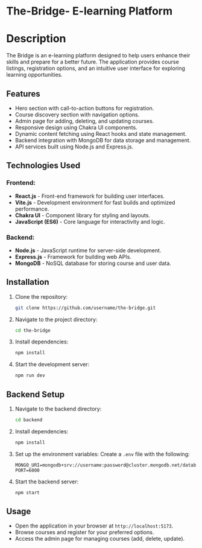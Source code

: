 ﻿# The-Bridge- E-learning Platform 
# Description
The Bridge is an e-learning platform designed to help users enhance their skills and prepare for a better future. The application provides course listings, registration options, and an intuitive user interface for exploring learning opportunities.

## Features
- Hero section with call-to-action buttons for registration.
- Course discovery section with navigation options.
- Admin page for adding, deleting, and updating courses.
- Responsive design using Chakra UI components.
- Dynamic content fetching using React hooks and state management.
- Backend integration with MongoDB for data storage and management.
- API services built using Node.js and Express.js.

## Technologies Used
### Frontend:
- **React.js** - Front-end framework for building user interfaces.
- **Vite.js** - Development environment for fast builds and optimized performance.
- **Chakra UI** - Component library for styling and layouts.
- **JavaScript (ES6)** - Core language for interactivity and logic.

### Backend:
- **Node.js** - JavaScript runtime for server-side development.
- **Express.js** - Framework for building web APIs.
- **MongoDB** - NoSQL database for storing course and user data.

## Installation
1. Clone the repository:
   ```bash
   git clone https://github.com/username/the-bridge.git
   ```
2. Navigate to the project directory:
   ```bash
   cd the-bridge
   ```
3. Install dependencies:
   ```bash
   npm install
   ```
4. Start the development server:
   ```bash
   npm run dev
   ```

## Backend Setup
1. Navigate to the backend directory:
   ```bash
   cd backend
   ```
2. Install dependencies:
   ```bash
   npm install
   ```
3. Set up the environment variables:
   Create a `.env` file with the following:
   ```plaintext
   MONGO_URI=mongodb+srv://username:password@cluster.mongodb.net/database_name
   PORT=6000
   ```
4. Start the backend server:
   ```bash
   npm start
   ```

## Usage
- Open the application in your browser at `http://localhost:5173`.
- Browse courses and register for your preferred options.
- Access the admin page for managing courses (add, delete, update).
